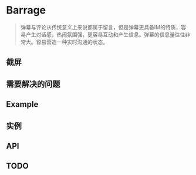 # Barrage
> 弹幕与评论从传统意义上来说都属于留言，但是弹幕更具备IM的特质，容易产生对话感，热闹氛围强，更容易互动和产生信息。弹幕的信息量往往非常大。容易营造一种实时沟通的状态。

## 截屏

## 需要解决的问题

## Example

## 实例

## API

## TODO